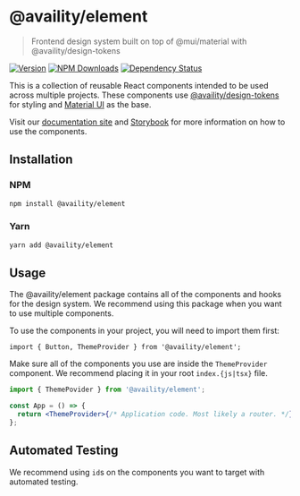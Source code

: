 # @availity/element

> Frontend design system built on top of @mui/material with @availity/design-tokens

[![Version](https://img.shields.io/npm/v/@availity/element.svg?style=for-the-badge)](https://www.npmjs.com/package/@availity/element)
[![NPM Downloads](https://img.shields.io/npm/dt/@availity/element.svg?style=for-the-badge)](https://www.npmjs.com/package/@availity/element)
[![Dependency Status](https://img.shields.io/librariesio/release/npm/@availity/element?style=for-the-badge)](https://github.com/Availity/element/blob/main/packages/element/package.json)

This is a collection of reusable React components intended to be used across multiple projects. These components use [@availity/design-tokens](https://github.com/Availity/element/tree/main/packages/design-tokens#readme) for styling and [Material UI](https://mui.com/) as the base.

Visit our [documentation site](https://design.availity.com/2e36e50c7/p/77f9e0-components) and [Storybook](https://availity.github.io/element/?path=/docs/element--docs) for more information on how to use the components.

## Installation

### NPM

```bash
npm install @availity/element
```

### Yarn

```bash
yarn add @availity/element
```

## Usage

The @availity/element package contains all of the components and hooks for the design system. We recommend using this package when you want to use multiple components.

To use the components in your project, you will need to import them first:

```tsx
import { Button, ThemeProvider } from '@availity/element';
```

Make sure all of the components you use are inside the `ThemeProvider` component. We recommend placing it in your root `index.{js|tsx}` file.

```jsx
import { ThemePovider } from '@availity/element';

const App = () => {
  return <ThemeProvider>{/* Application code. Most likely a router. */}</ThemeProvider>;
};
```

## Automated Testing

We recommend using `id`s on the components you want to target with automated testing.
